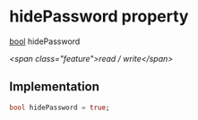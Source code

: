 


# hidePassword property







[bool](https:api.flutter.dev/flutter/dart-core/bool-class.html) hidePassword
  
_\<span class="feature"\>read / write\</span\>_






## Implementation

```dart
bool hidePassword = true;
```







